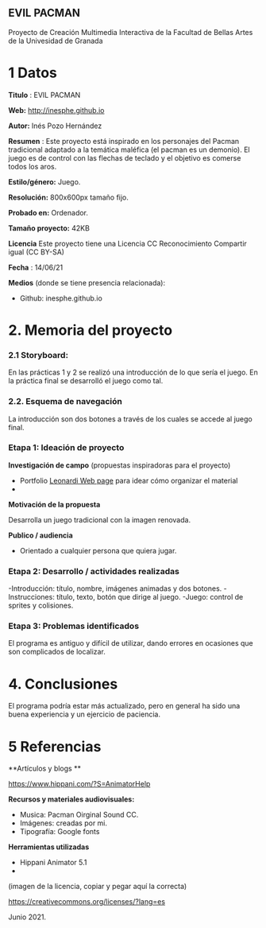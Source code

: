## EVIL PACMAN

Proyecto de Creación Multimedia Interactiva de la  Facultad de Bellas Artes de la Univesidad de Granada



# 1 Datos 



**Titulo** : EVIL PACMAN

**Web:**   http://inesphe.github.io

**Autor:**  Inés Pozo Hernández

**Resumen** : Este proyecto está inspirado en los personajes del Pacman tradicional adaptado a la temática maléfica (el pacman es un demonio). El juego es de control con las flechas de teclado y el objetivo es comerse todos los aros.

**Estilo/género:**  Juego.

**Resolución:** 800x600px tamaño fijo.

**Probado en:**   Ordenador.

**Tamaño proyecto:** 42KB

**Licencia** Este proyecto tiene una Licencia CC Reconocimiento Compartir igual (CC BY-SA)

**Fecha** : 14/06/21

**Medios** (donde se tiene presencia relacionada):

- Github: inesphe.github.io



# 2. Memoria del proyecto 

### 2.1 Storyboard: 
En las prácticas 1 y 2 se realizó una introducción de lo que sería el juego.
En la práctica final se desarrolló el juego como tal. 



### 2.2. Esquema de navegación 

La introducción son dos botones a través de los cuales se accede al juego final. 




### Etapa 1: Ideación de proyecto

**Investigación de campo** (propuestas inspiradoras para el proyecto)

- Portfolio [Leonardi Web page](http://www.rleonardi.com/interactive-resume/) para idear cómo organizar el material
- 



**Motivación de la propuesta** 

Desarrolla un juego tradicional con la imagen renovada.


**Publico / audiencia**

- Orientado a cualquier persona que quiera jugar.





### Etapa 2: Desarrollo / actividades realizadas

-Introducción: título, nombre, imágenes animadas y dos botones. 
-Instrucciones: título, texto, botón que dirige al juego.
-Juego: control de sprites y colisiones. 

### Etapa 3: Problemas identificados

El programa es antiguo y difícil de utilizar, dando errores en ocasiones que son complicados de localizar.


# 4. Conclusiones 

El programa podría estar más actualizado, pero en general ha sido una buena experiencia y un ejercicio de paciencia. 


# 5 Referencias 

**Artículos y blogs ** 

https://www.hippani.com/?S=AnimatorHelp

**Recursos y materiales audiovisuales:**

* Musica:  Pacman Oirginal Sound CC.
* Imágenes: creadas por mi.
* Tipografía: Google fonts 

**Herramientas utilizadas**

- Hippani Animator 5.1
- 

(imagen de la licencia, copiar y pegar aquí la correcta)

https://creativecommons.org/licenses/?lang=es

Junio 2021.
